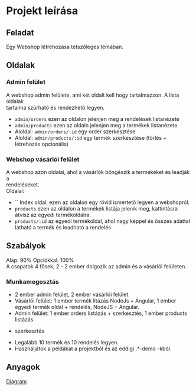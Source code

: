 # Projekt leírása

## Feladat
Egy Webshop létrehozása tetszőleges témában.

## Oldalak
### Admin felület
A webshop admin felülete, ami két oldalt kell hogy tartalmazzon. A lista oldalak  
tartalma szűrhatő és rendezhető legyen.
* `admin/orders` ezen az oldalon jelenjen meg a rendelések listanézete
* `admin/products` ezen az oldaln jelenjen meg a termékek listanézete
* Aloldal: `admin/orders/:id` egy order szerkesztése
* Aloldal: `admin/products/:id` egy termék szerkesztése
(törlés + létrehozás opcionális)

### Webshop vásárlói felület
A webshop azon oldalai, ahol a vásárlók böngészik a termékeket és leadják a  
rendeléseket.  
Oldalai:  
* `` Index oldal, ezen az oldalon egy rövid ismertető legyen a webshopról.
* `products` ezen az oldalon a termékek listája jelenik meg, kattintásra átvisz az 
egyedi termékoldalra.
* `products/:id` az egyedi termékoldal, ahol nagy képpel és összes adattal látható 
a termék és leadható a rendelés

## Szabályok
Alap: 90%
Opciókkal: 100%  
A csapatok 4 fősek, 2 - 2 ember dolgozik az admin és a vásárlói felületen. 

### Munkamegosztás
* 2 ember admin felület, 2 ember vásárlói felület.
* Vásárlói felület: 1 ember termék litázás NodeJs + Angular, 1 ember egyedi 
termék oldal + rendelés,  NodeJS + Angular.
* Admin felület: 1 ember orders listázás + szerkesztés, 1 ember products listázás 
+ szerkesztés
* Legalább 10 termék és 10 rendelés legyen.  
* Használjátok a példákat a projektből és az eddigi .*-demo -kból.  

## Anyagok
[Diagram](https://drive.google.com/file/d/1NHCctIs4iTf3X17poyaRgw9Lhllw9zVx/view?usp=sharing)
